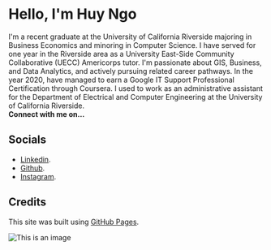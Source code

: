 # Hello, I'm Huy Ngo

I'm a recent graduate at the University of California Riverside majoring in Business Economics and minoring in Computer Science. I have served for one year in the Riverside area as a University East-Side Community Collaborative (UECC) Americorps tutor. I'm passionate about GIS, Business, and Data Analytics, and actively pursuing related career pathways. In the year 2020, have managed to earn a Google IT Support Professional Certification through Coursera. I used to work as an administrative assistant for the Department of Electrical and Computer Engineering at the University of California Riverside.\
**Connect with me on...** 

## Socials
- [Linkedin](https://www.linkedin.com/in/huy-ngo-043206147/).
- [Github](https://github.com/Tentorfield).
- [Instagram](https://www.instagram.com/huytngo00/).

## Credits

This site was built using [GitHub Pages](https://pages.github.com/).

![This is an image](https://myoctocat.com/assets/images/base-octocat.svg)

